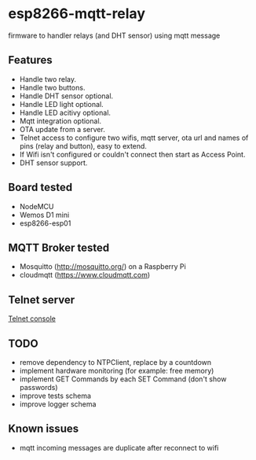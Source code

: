 # esp8266-mqtt-relay
firmware to handler relays (and DHT sensor) using mqtt message

## Features
* Handle two relay.
* Handle two buttons.
* Handle DHT sensor optional.
* Handle LED light optional.
* Handle LED acitivy optional.
* Mqtt integration optional.
* OTA update from a server.
* Telnet access to configure two wifis, mqtt server, ota url and names of pins (relay and button), easy to extend.
* If Wifi isn't configured or couldn't connect then start as Access Point.
* DHT sensor support.

## Board tested
* NodeMCU
* Wemos D1 mini
* esp8266-esp01

## MQTT Broker tested
* Mosquitto (http://mosquitto.org/) on a Raspberry Pi
* cloudmqtt (https://www.cloudmqtt.com)

## Telnet server
[Telnet console](https://github.com/nelopauselli/esp8266-mqtt-relay/raw/master/doc/telnet-screenshot.png  "")

## TODO
* remove dependency to NTPClient, replace by a countdown
* implement hardware monitoring (for example: free memory)
* implement GET Commands by each SET Command (don't show passwords)
* improve tests schema
* improve logger schema

## Known issues
* mqtt incoming messages are duplicate after reconnect to wifi